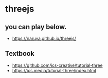 # threejs

## you can play below.
- https://naruya.github.io/threejs/

## Textbook
- https://github.com/ics-creative/tutorial-three
- https://ics.media/tutorial-three/index.html
